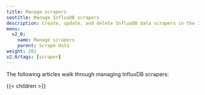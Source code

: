 ```yaml
---
title: Manage scrapers
seotitle: Manage InfluxDB scrapers
description: Create, update, and delete InfluxDB data scrapers in the InfluxDB user interface.
menu:
  v2_0:
    name: Manage scrapers
    parent: Scrape data
weight: 201
v2.0/tags: [scraper]
---
```


The following articles walk through managing InfluxDB scrapers:

{{< children >}}
